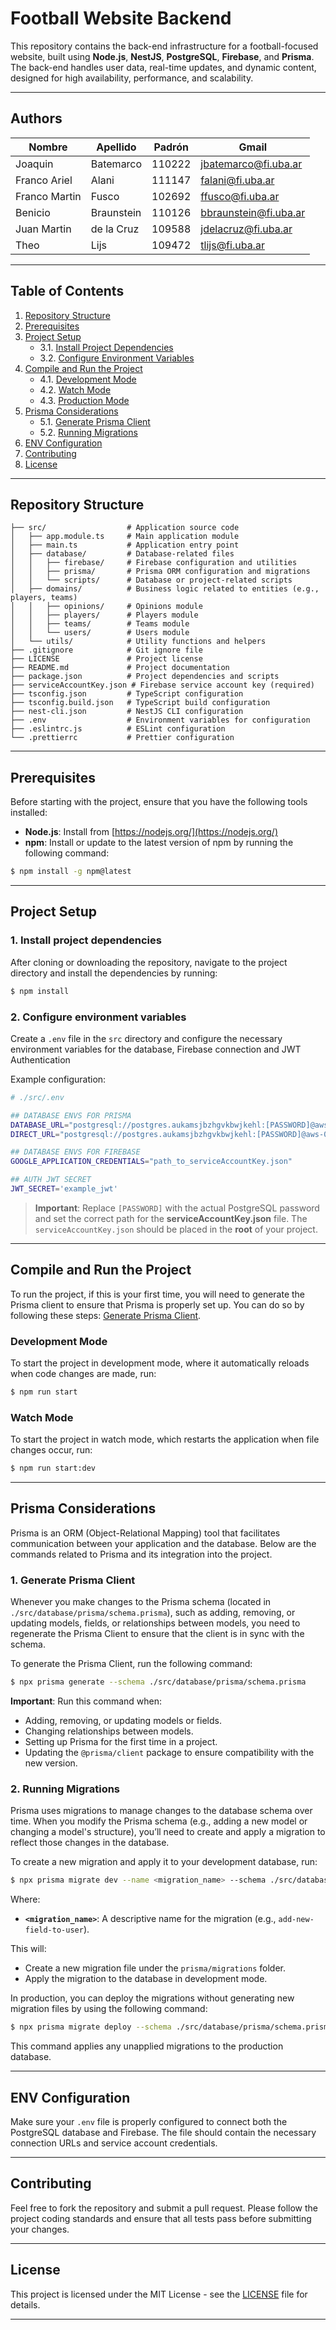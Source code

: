 # Football Website Backend

This repository contains the back-end infrastructure for a football-focused website, built using **Node.js**, **NestJS**, **PostgreSQL**, **Firebase**, and **Prisma**. The back-end handles user data, real-time updates, and dynamic content, designed for high availability, performance, and scalability.

---

## Authors

| Nombre        | Apellido   | Padrón | Gmail                 |
| ------------- | ---------- | ------ | --------------------- |
| Joaquin       | Batemarco  | 110222 | jbatemarco@fi.uba.ar  |
| Franco Ariel  | Alani      | 111147 | falani@fi.uba.ar      |
| Franco Martin | Fusco      | 102692 | ffusco@fi.uba.ar      |
| Benicio       | Braunstein | 110126 | bbraunstein@fi.uba.ar |
| Juan Martin   | de la Cruz | 109588 | jdelacruz@fi.uba.ar   |
| Theo          | Lijs       | 109472 | tlijs@fi.uba.ar       |

---

## Table of Contents

1. [Repository Structure](#repository-structure)
2. [Prerequisites](#prerequisites)
3. [Project Setup](#project-setup)
    - 3.1. [Install Project Dependencies](#install-project-dependencies)
    - 3.2. [Configure Environment Variables](#configure-environment-variables)
4. [Compile and Run the Project](#compile-and-run-the-project)
    - 4.1. [Development Mode](#development-mode)
    - 4.2. [Watch Mode](#watch-mode)
    - 4.3. [Production Mode](#production-mode)
5. [Prisma Considerations](#prisma-considerations)
    - 5.1. [Generate Prisma Client](#generate-prisma-client)
    - 5.2. [Running Migrations](#running-migrations)
6. [ENV Configuration](#env-configuration)
7. [Contributing](#contributing)
8. [License](#license)

---

## Repository Structure

```plaintext
├── src/                  # Application source code
│   ├── app.module.ts     # Main application module
│   ├── main.ts           # Application entry point
│   ├── database/         # Database-related files
│   │   ├── firebase/     # Firebase configuration and utilities
│   │   ├── prisma/       # Prisma ORM configuration and migrations
│   │   └── scripts/      # Database or project-related scripts
│   ├── domains/          # Business logic related to entities (e.g., players, teams)
│   │   ├── opinions/     # Opinions module
│   │   ├── players/      # Players module
│   │   ├── teams/        # Teams module
│   │   └── users/        # Users module
│   └── utils/            # Utility functions and helpers
├── .gitignore            # Git ignore file
├── LICENSE               # Project license
├── README.md             # Project documentation
├── package.json          # Project dependencies and scripts
├── serviceAccountKey.json # Firebase service account key (required)
├── tsconfig.json         # TypeScript configuration
├── tsconfig.build.json   # TypeScript build configuration
├── nest-cli.json         # NestJS CLI configuration
├── .env                  # Environment variables for configuration
├── .eslintrc.js          # ESLint configuration
└── .prettierrc           # Prettier configuration
```

---

## Prerequisites

Before starting with the project, ensure that you have the following tools installed:

-   **Node.js**: Install from [https://nodejs.org/](https://nodejs.org/)
-   **npm**: Install or update to the latest version of npm by running the following command:

```bash
$ npm install -g npm@latest
```

---

## Project Setup

### 1. Install project dependencies

After cloning or downloading the repository, navigate to the project directory and install the dependencies by running:

```bash
$ npm install
```

### 2. Configure environment variables

Create a `.env` file in the `src` directory and configure the necessary environment variables for the database, Firebase connection and JWT Authentication

Example configuration:

```bash
# ./src/.env

## DATABASE ENVS FOR PRISMA
DATABASE_URL="postgresql://postgres.aukamsjbzhgvkbwjkehl:[PASSWORD]@aws-0-sa-east-1.pooler.supabase.com:6543/postgres?pgbouncer=true"
DIRECT_URL="postgresql://postgres.aukamsjbzhgvkbwjkehl:[PASSWORD]@aws-0-sa-east-1.pooler.supabase.com:5432/postgres"

## DATABASE ENVS FOR FIREBASE
GOOGLE_APPLICATION_CREDENTIALS="path_to_serviceAccountKey.json"

## AUTH JWT SECRET
JWT_SECRET='example_jwt'
```

> **Important**: Replace `[PASSWORD]` with the actual PostgreSQL password and set the correct path for the **serviceAccountKey.json** file. The `serviceAccountKey.json` should be placed in the **root** of your project.

---

## Compile and Run the Project

To run the project, if this is your first time, you will need to generate the Prisma client to ensure that Prisma is properly set up. You can do so by following these steps: [Generate Prisma Client](#1-generate-prisma-client).

### Development Mode

To start the project in development mode, where it automatically reloads when code changes are made, run:

```bash
$ npm run start
```

### Watch Mode

To start the project in watch mode, which restarts the application when file changes occur, run:

```bash
$ npm run start:dev
```

---

## Prisma Considerations

Prisma is an ORM (Object-Relational Mapping) tool that facilitates communication between your application and the database. Below are the commands related to Prisma and its integration into the project.

### 1. **Generate Prisma Client**

Whenever you make changes to the Prisma schema (located in `./src/database/prisma/schema.prisma`), such as adding, removing, or updating models, fields, or relationships between models, you need to regenerate the Prisma Client to ensure that the client is in sync with the schema.

To generate the Prisma Client, run the following command:

```bash
$ npx prisma generate --schema ./src/database/prisma/schema.prisma
```

**Important**: Run this command when:

-   Adding, removing, or updating models or fields.
-   Changing relationships between models.
-   Setting up Prisma for the first time in a project.
-   Updating the `@prisma/client` package to ensure compatibility with the new version.

### 2. **Running Migrations**

Prisma uses migrations to manage changes to the database schema over time. When you modify the Prisma schema (e.g., adding a new model or changing a model's structure), you’ll need to create and apply a migration to reflect those changes in the database.

To create a new migration and apply it to your development database, run:

```bash
$ npx prisma migrate dev --name <migration_name> --schema ./src/database/prisma/schema.prisma
```

Where:

-   **`<migration_name>`**: A descriptive name for the migration (e.g., `add-new-field-to-user`).

This will:

-   Create a new migration file under the `prisma/migrations` folder.
-   Apply the migration to the database in development mode.

In production, you can deploy the migrations without generating new migration files by using the following command:

```bash
$ npx prisma migrate deploy --schema ./src/database/prisma/schema.prisma
```

This command applies any unapplied migrations to the production database.

---

## ENV Configuration

Make sure your `.env` file is properly configured to connect both the PostgreSQL database and Firebase. The file should contain the necessary connection URLs and service account credentials.

---

## Contributing

Feel free to fork the repository and submit a pull request. Please follow the project coding standards and ensure that all tests pass before submitting your changes.

---

## License

This project is licensed under the MIT License - see the [LICENSE](LICENSE) file for details.

---
